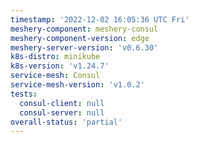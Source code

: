 ```yaml
---
timestamp: '2022-12-02 16:05:36 UTC Fri'
meshery-component: meshery-consul
meshery-component-version: edge
meshery-server-version: 'v0.6.30'
k8s-distro: minikube
k8s-version: 'v1.24.7'
service-mesh: Consul
service-mesh-version: 'v1.0.2'
tests:
  consul-client: null
  consul-server: null
overall-status: 'partial'
---
```

